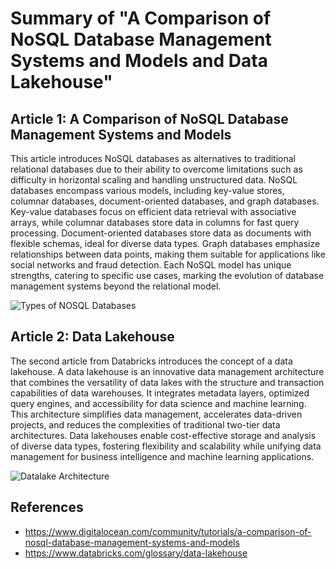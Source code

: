 # Summary of "A Comparison of NoSQL Database Management Systems and Models and Data Lakehouse"


## Article 1: A Comparison of NoSQL Database Management Systems and Models 
This article introduces NoSQL databases as alternatives to traditional relational databases due to their ability to overcome limitations such as difficulty in horizontal scaling and handling unstructured data. NoSQL databases encompass various models, including key-value stores, columnar databases, document-oriented databases, and graph databases. Key-value databases focus on efficient data retrieval with associative arrays, while columnar databases store data in columns for fast query processing. Document-oriented databases store data as documents with flexible schemas, ideal for diverse data types. Graph databases emphasize relationships between data points, making them suitable for applications like social networks and fraud detection. Each NoSQL model has unique strengths, catering to specific use cases, marking the evolution of database management systems beyond the relational model.

![Types of NOSQL Databases](https://i.imgur.com/UnzCiyI.jpeg)

## Article 2: Data Lakehouse
The second article from Databricks introduces the concept of a data lakehouse. A data lakehouse is an innovative data management architecture that combines the versatility of data lakes with the structure and transaction capabilities of data warehouses. It integrates metadata layers, optimized query engines, and accessibility for data science and machine learning. This architecture simplifies data management, accelerates data-driven projects, and reduces the complexities of traditional two-tier data architectures. Data lakehouses enable cost-effective storage and analysis of diverse data types, fostering flexibility and scalability while unifying data management for business intelligence and machine learning applications.

![Datalake Architecture](https://www.databricks.com/wp-content/uploads/2020/01/data-lakehouse-new.png)

## References
* https://www.digitalocean.com/community/tutorials/a-comparison-of-nosql-database-management-systems-and-models
* https://www.databricks.com/glossary/data-lakehouse
